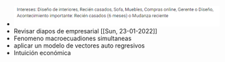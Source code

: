 - ![image.png](../assets/image_1642687170280_0.png)
- Revisar diapos de empresarial [[Sun, 23-01-2022]]
- Fenomeno macroecuadiones simultaneas
- aplicar un modelo de vectores auto regresivos
- Intuición económica